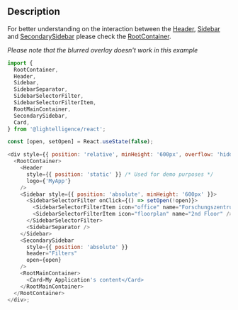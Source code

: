 ## Description

For better understanding on the interaction between the
[Header](#/Navigation/Header), [Sidebar](#/Navigation/Sidebar) and
[SecondarySidebar](#/Navigation/SecondarySidebar) please check the
[RootContainer](#/Layout/RootContainer).

_Please note that the blurred overlay doesn't work in this example_

```js
import {
  RootContainer,
  Header,
  Sidebar,
  SidebarSeparator,
  SidebarSelectorFilter,
  SidebarSelectorFilterItem,
  RootMainContainer,
  SecondarySidebar,
  Card,
} from '@lightelligence/react';

const [open, setOpen] = React.useState(false);

<div style={{ position: 'relative', minHeight: '600px', overflow: 'hidden' }}>
  <RootContainer>
    <Header
      style={{ position: 'static' }} /* Used for demo purposes */
      logo={'MyApp'}
    />
    <Sidebar style={{ position: 'absolute', minHeight: '600px' }}>
      <SidebarSelectorFilter onClick={() => setOpen(!open)}>
        <SidebarSelectorFilterItem icon="office" name="Forschungszentrum" />
        <SidebarSelectorFilterItem icon="floorplan" name="2nd Floor" />
      </SidebarSelectorFilter>
      <SidebarSeparator />
    </Sidebar>
    <SecondarySidebar
      style={{ position: 'absolute' }}
      header="Filters"
      open={open}
    />
    <RootMainContainer>
      <Card>My Application's content</Card>
    </RootMainContainer>
  </RootContainer>
</div>;
```
